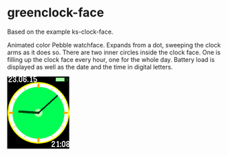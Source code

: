 # greenclock-face

Based on the example ks-clock-face.

Animated color Pebble watchface. Expands from a dot, sweeping the clock arms as it does so. 
There are two inner circles inside the clock face. One is filling up the clock face every hour, one for the whole day. Battery load is displayed as well as the date and the time in digital letters.


![](screenshots/screen1.png) 


